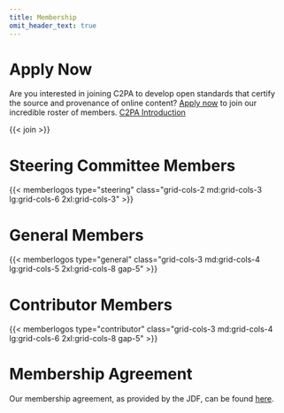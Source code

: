 ```yaml
---
title: Membership
omit_header_text: true
---
```


# Apply Now
Are you interested in joining C2PA to develop open standards that certify the source and provenance of online content? [Apply now](https://enrollment.lfx.linuxfoundation.org/?project=c2pa-fund) to join our incredible roster of members. [C2PA Introduction](https://c2pa.org/files/C2PA_Introduction_Deck.pdf)

{{< join >}}

# Steering Committee Members

{{< memberlogos type="steering" class="grid-cols-2 md:grid-cols-3 lg:grid-cols-6 2xl:grid-cols-3" >}}

# General Members

{{< memberlogos type="general" class="grid-cols-3 md:grid-cols-4 lg:grid-cols-5 2xl:grid-cols-8 gap-5" >}}

# Contributor Members

{{< memberlogos type="contributor" class="grid-cols-3 md:grid-cols-4 lg:grid-cols-6 2xl:grid-cols-8 gap-5" >}}

# Membership Agreement

Our membership agreement, as provided by the JDF, can be found [here](https://cdn.platform.linuxfoundation.org/agreements/c2pa-fund.pdf).